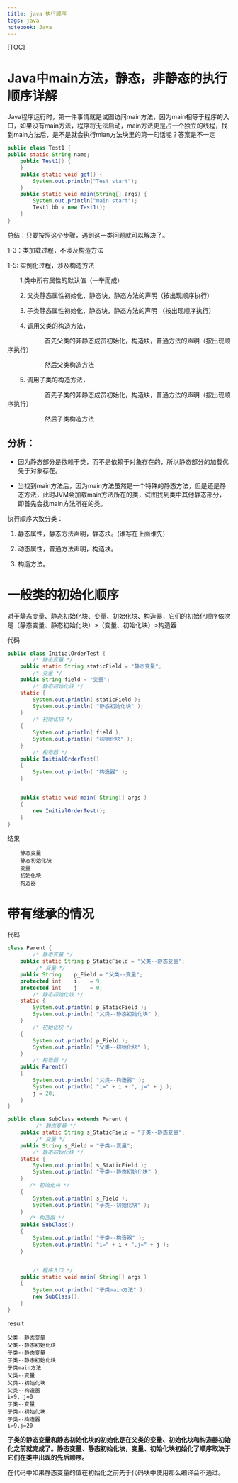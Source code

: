 ```yaml
---
title: java 执行顺序
tags: java
notebook: Java
---
```


[TOC]

# Java中main方法，静态，非静态的执行顺序详解

Java程序运行时，第一件事情就是试图访问main方法，因为main相等于程序的入口，如果没有main方法，程序将无法启动，main方法更是占一个独立的线程，找到main方法后，是不是就会执行mian方法块里的第一句话呢？答案是不一定

```java
public class Test1 {
public static String name;
    public Test1() {
    }
    public static void get() {
        System.out.println("Test start");
    }
    public static void main(String[] args) {
        System.out.println("main start");
        Test1 bb = new Test1();
    }
}
```

总结：只要按照这个步骤，遇到这一类问题就可以解决了。

1-3：类加载过程，不涉及构造方法

1-5: 实例化过程，涉及构造方法

　　1.类中所有属性的默认值（一举而成）

　　2. 父类静态属性初始化，静态块，静态方法的声明（按出现顺序执行）

　　3. 子类静态属性初始化，静态块，静态方法的声明 （按出现顺序执行）

　　4.  调用父类的构造方法，

　　　　　　首先父类的非静态成员初始化，构造块，普通方法的声明（按出现顺序执行）

　　　　　　然后父类构造方法

　　5.  调用子类的构造方法，

　　　　　　首先子类的非静态成员初始化，构造块，普通方法的声明（按出现顺序执行）

　　　　　　然后子类构造方法
## 分析：

- 因为静态部分是依赖于类，而不是依赖于对象存在的，所以静态部分的加载优先于对象存在。

- 当找到main方法后，因为main方法虽然是一个特殊的静态方法，但是还是静态方法，此时JVM会加载main方法所在的类，试图找到类中其他静态部分，即首先会找main方法所在的类。

执行顺序大致分类：

1. 静态属性，静态方法声明，静态块。(谁写在上面谁先)

2. 动态属性，普通方法声明，构造块。

3. 构造方法。

# 一般类的初始化顺序
对于静态变量、静态初始化块、变量、初始化块、构造器，它们的初始化顺序依次是（静态变量、静态初始化块）>（变量、初始化块）>构造器

代码
``` java
public class InitialOrderTest {
        /* 静态变量 */
    public static String staticField = "静态变量";
        /* 变量 */
    public String field = "变量";
        /* 静态初始化块 */
    static {
        System.out.println( staticField );
        System.out.println( "静态初始化块" );
    }
        /* 初始化块 */
    {
        System.out.println( field );
        System.out.println( "初始化块" );
    }
        /* 构造器 */
    public InitialOrderTest()
    {
        System.out.println( "构造器" );
    }


    public static void main( String[] args )
    {
        new InitialOrderTest();
    }
}
```
结果
```
    静态变量
    静态初始化块
    变量
    初始化块
    构造器
```

# 带有继承的情况

代码
```java
class Parent {
        /* 静态变量 */
    public static String p_StaticField = "父类--静态变量";
         /* 变量 */
    public String    p_Field = "父类--变量";
    protected int    i    = 9;
    protected int    j    = 0;
        /* 静态初始化块 */
    static {
        System.out.println( p_StaticField );
        System.out.println( "父类--静态初始化块" );
    }
        /* 初始化块 */
    {
        System.out.println( p_Field );
        System.out.println( "父类--初始化块" );
    }
        /* 构造器 */
    public Parent()
    {
        System.out.println( "父类--构造器" );
        System.out.println( "i=" + i + ", j=" + j );
        j = 20;
    }
}

public class SubClass extends Parent {
         /* 静态变量 */
    public static String s_StaticField = "子类--静态变量";
         /* 变量 */
    public String s_Field = "子类--变量";
        /* 静态初始化块 */
    static {
        System.out.println( s_StaticField );
        System.out.println( "子类--静态初始化块" );
    }
       /* 初始化块 */
    {
        System.out.println( s_Field );
        System.out.println( "子类--初始化块" );
    }
       /* 构造器 */
    public SubClass()
    {
        System.out.println( "子类--构造器" );
        System.out.println( "i=" + i + ",j=" + j );
    }


        /* 程序入口 */
    public static void main( String[] args )
    {
        System.out.println( "子类main方法" );
        new SubClass();
    }
}
```

result
```
父类--静态变量
父类--静态初始化块
子类--静态变量
子类--静态初始化块
子类main方法
父类--变量
父类--初始化块
父类--构造器
i=9, j=0
子类--变量
子类--初始化块
子类--构造器
i=9,j=20
```
**子类的静态变量和静态初始化块的初始化是在父类的变量、初始化块和构造器初始化之前就完成了。静态变量、静态初始化块，变量、初始化块初始化了顺序取决于它们在类中出现的先后顺序。**

在代码中如果静态变量的值在初始化之前先于代码块中使用那么编译会不通过。